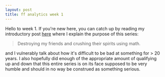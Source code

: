 ```yaml
---
layout: post
title: ff analytics week 1
---
```


Hello to week 1. If you're new here, you can catch up by reading my introductory post [here](2021-08-22-fantasy-draft.md) where I explain the purpose of this series:
 
> Destroying my friends and crushing their spirits using math.

and I vulnerably talk about how it's difficult to be bad at something for > 20 years. I also hopefully did enough of the appropriate amount of qualifying up and down that this entire series is on its face supposed to be very humble and should in no way be construed as something serious. 